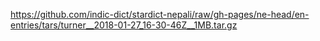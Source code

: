 https://github.com/indic-dict/stardict-nepali/raw/gh-pages/ne-head/en-entries/tars/turner__2018-01-27_16-30-46Z__1MB.tar.gz
